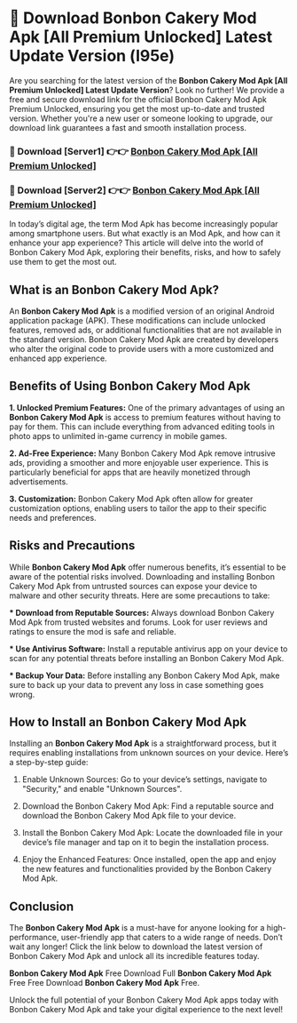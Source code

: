 # 🤖 Download Bonbon Cakery Mod Apk [All Premium Unlocked] Latest Update Version (l95e)

Are you searching for the latest version of the <strong>Bonbon Cakery Mod Apk [All Premium Unlocked] Latest Update Version</strong>? Look no further! We provide a free and secure download link for the official Bonbon Cakery Mod Apk Premium Unlocked, ensuring you get the most up-to-date and trusted version. Whether you're a new user or someone looking to upgrade, our download link guarantees a fast and smooth installation process.


<h3>📌 Download [Server1] 👉👉 <a href="https://hapymods.com?title=Bonbon+Cakery+Mod+Apk&ref=3B1">Bonbon Cakery Mod Apk [All Premium Unlocked]</a></h3>

<h3>📌 Download [Server2] 👉👉 <a href="https://hapymods.com?title=Bonbon+Cakery+Mod+Apk&ref=3B1">Bonbon Cakery Mod Apk [All Premium Unlocked]</a></h3>


In today’s digital age, the term Mod Apk has become increasingly popular among smartphone users. But what exactly is an Mod Apk, and how can it enhance your app experience? This article will delve into the world of Bonbon Cakery Mod Apk, exploring their benefits, risks, and how to safely use them to get the most out.


<h2>What is an Bonbon Cakery Mod Apk?</h2>

An <strong>Bonbon Cakery Mod Apk</strong> is a modified version of an original Android application package (APK). These modifications can include unlocked features, removed ads, or additional functionalities that are not available in the standard version. Bonbon Cakery Mod Apk are created by developers who alter the original code to provide users with a more customized and enhanced app experience.


<h2>Benefits of Using Bonbon Cakery Mod Apk</h2>

<strong> 1. Unlocked Premium Features:</strong> One of the primary advantages of using an <strong>Bonbon Cakery Mod Apk</strong> is access to premium features without having to pay for them. This can include everything from advanced editing tools in photo apps to unlimited in-game currency in mobile games.

<strong> 2. Ad-Free Experience:</strong> Many Bonbon Cakery Mod Apk remove intrusive ads, providing a smoother and more enjoyable user experience. This is particularly beneficial for apps that are heavily monetized through advertisements.

<strong> 3. Customization:</strong> Bonbon Cakery Mod Apk often allow for greater customization options, enabling users to tailor the app to their specific needs and preferences.


<h2>Risks and Precautions</h2>

While <strong>Bonbon Cakery Mod Apk</strong> offer numerous benefits, it’s essential to be aware of the potential risks involved. Downloading and installing Bonbon Cakery Mod Apk from untrusted sources can expose your device to malware and other security threats. Here are some precautions to take:

<strong> * Download from Reputable Sources:</strong> Always download Bonbon Cakery Mod Apk from trusted websites and forums. Look for user reviews and ratings to ensure the mod is safe and reliable.

<strong> * Use Antivirus Software:</strong> Install a reputable antivirus app on your device to scan for any potential threats before installing an Bonbon Cakery Mod Apk.

<strong> * Backup Your Data:</strong> Before installing any Bonbon Cakery Mod Apk, make sure to back up your data to prevent any loss in case something goes wrong.


<h2>How to Install an Bonbon Cakery Mod Apk</h2>

Installing an <strong>Bonbon Cakery Mod Apk</strong> is a straightforward process, but it requires enabling installations from unknown sources on your device. Here’s a step-by-step guide:

 1. Enable Unknown Sources: Go to your device’s settings, navigate to "Security," and enable "Unknown Sources".

 2. Download the Bonbon Cakery Mod Apk: Find a reputable source and download the Bonbon Cakery Mod Apk file to your device.

 3. Install the Bonbon Cakery Mod Apk: Locate the downloaded file in your device’s file manager and tap on it to begin the installation process.

 4. Enjoy the Enhanced Features: Once installed, open the app and enjoy the new features and functionalities provided by the Bonbon Cakery Mod Apk.


<h2><strong>Conclusion</strong></h2>

The <strong>Bonbon Cakery Mod Apk</strong> is a must-have for anyone looking for a high-performance, user-friendly app that caters to a wide range of needs. Don’t wait any longer! Click the link below to download the latest version of Bonbon Cakery Mod Apk and unlock all its incredible features today.

<strong>Bonbon Cakery Mod Apk</strong> Free Download Full <strong>Bonbon Cakery Mod Apk</strong> Free Free Download <strong>Bonbon Cakery Mod Apk</strong> Free.

Unlock the full potential of your Bonbon Cakery Mod Apk apps today with Bonbon Cakery Mod Apk and take your digital experience to the next level!
